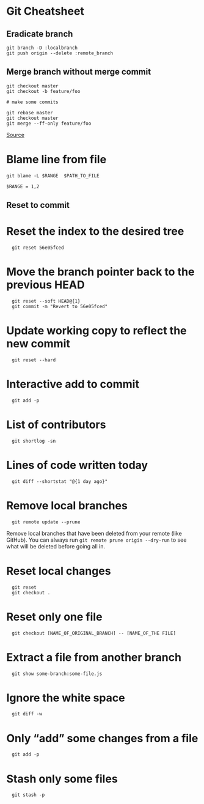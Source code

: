 # Git Cheatsheet

## Eradicate branch
```
git branch -D :localbranch
git push origin --delete :remote_branch
```


## Merge branch without merge commit

```
git checkout master
git checkout -b feature/foo

# make some commits

git rebase master
git checkout master
git merge --ff-only feature/foo
```

[Source](http://stackoverflow.com/a/16358699/5147646)

# Blame line from file
```
git blame -L $RANGE  $PATH_TO_FILE

$RANGE = 1,2
```
## Reset to commit

# Reset the index to the desired tree
      git reset 56e05fced

# Move the branch pointer back to the previous HEAD

      git reset --soft HEAD@{1}
      git commit -m "Revert to 56e05fced"

# Update working copy to reflect the new commit
      git reset --hard

# Interactive add to commit
      git add -p

# List of contributors
      git shortlog -sn

# Lines of code written today
      git diff --shortstat "@{1 day ago}"


# Remove local branches
      git remote update --prune
Remove local branches that have been deleted from your remote (like GitHub). You can always run ```git remote prune origin --dry-run``` to see what will be deleted before going all in.

# Reset local changes
      git reset
      git checkout .

# Reset only one file
      git checkout [NAME_OF_ORIGINAL_BRANCH] -- [NAME_OF_THE FILE]

# Extract a file from another branch
      git show some-branch:some-file.js

# Ignore the white space
      git diff -w

# Only “add” some changes from a file
      git add -p

# Stash only some files
      git stash -p